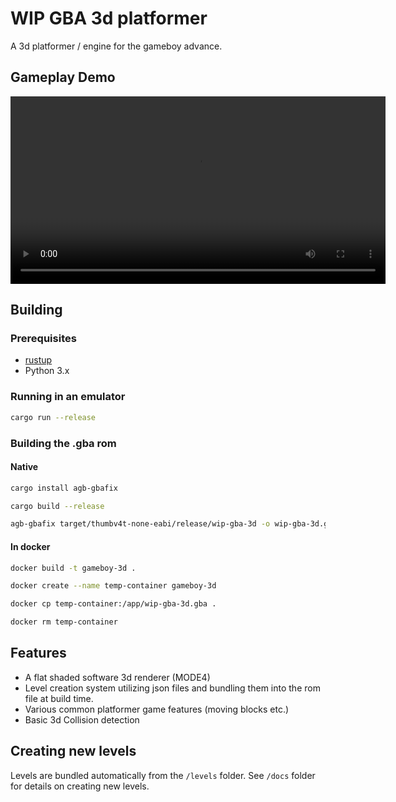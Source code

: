 # WIP GBA 3d platformer

A 3d platformer / engine for the gameboy advance.

## Gameplay Demo

<video width="600" controls>
	<source src="https://github.com/MilanFIN/unnamed-gba-3d/raw/refs/heads/promo/screenshots/gameplay.mp4" type="video/mp4">
	A sample gameplay video.
</video>

## Building

### Prerequisites

* [rustup](https://www.rust-lang.org/tools/install)
* Python 3.x

### Running in an emulator

```sh
cargo run --release
```

### Building the .gba rom

#### Native

```sh
cargo install agb-gbafix

cargo build --release

agb-gbafix target/thumbv4t-none-eabi/release/wip-gba-3d -o wip-gba-3d.gba
```
#### In docker

```sh
docker build -t gameboy-3d .

docker create --name temp-container gameboy-3d

docker cp temp-container:/app/wip-gba-3d.gba .

docker rm temp-container
```


## Features

- A flat shaded software 3d renderer (MODE4)
- Level creation system utilizing json files and bundling them into the rom file at build time.
- Various common platformer game features (moving blocks etc.)
- Basic 3d Collision detection

## Creating new levels

Levels are bundled automatically from the `/levels` folder. See `/docs` folder for details on creating new levels.